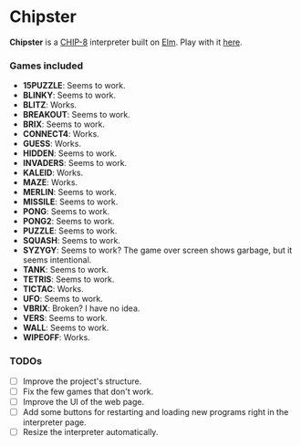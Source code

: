 # Chipster

**Chipster** is a [CHIP-8] interpreter built on [Elm]. Play with it
[here](https://aggressivepixels.itch.io/chipster).

### Games included

- **15PUZZLE**: Seems to work.
- **BLINKY**: Seems to work.
- **BLITZ**: Works.
- **BREAKOUT**: Seems to work.
- **BRIX**: Seems to work.
- **CONNECT4**: Works.
- **GUESS**: Works.
- **HIDDEN**: Seems to work.
- **INVADERS**: Seems to work.
- **KALEID**: Works.
- **MAZE**: Works.
- **MERLIN**: Seems to work.
- **MISSILE**: Seems to work.
- **PONG**: Seems to work.
- **PONG2**: Seems to work.
- **PUZZLE**: Seems to work.
- **SQUASH**: Seems to work.
- **SYZYGY**: Seems to work? The game over screen shows garbage, but
  it seems intentional.
- **TANK**: Seems to work.
- **TETRIS**: Seems to work.
- **TICTAC**: Works.
- **UFO**: Seems to work.
- **VBRIX**: Broken? I have no idea.
- **VERS**: Seems to work.
- **WALL**: Seems to work.
- **WIPEOFF**: Works.

### TODOs

- [ ] Improve the project's structure.
- [ ] Fix the few games that don't work.
- [ ] Improve the UI of the web page.
- [ ] Add some buttons for restarting and loading new programs right in the
      interpreter page.
- [ ] Resize the interpreter automatically.

[chip-8]: https://en.wikipedia.org/wiki/CHIP-8
[elm]: https://elm-lang.org
